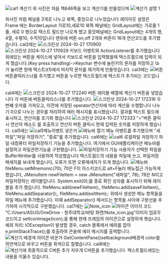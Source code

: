 ![cal1 계산기](https://github.com/user-attachments/assets/7b9677b7-b991-4f2a-a8a8-00107a2be21f)
위 사진은 처음 책646쪽을 보고 계산기를 만들었으며 
![계산기 설명 1](https://github.com/user-attachments/assets/1209f519-baa1-4f55-a0d4-cdf4facd7346)

위사진 처럼 패널을 3개로 나누고 북쪽, 중앙으로 나누었습니다
레이아웃 설정은 Frame 에는 BorderLayout 가로10,세로10
북쪽 패널에는 GridLayout에는 가로줄 1줄, 세로 0 행으로 택스트 필드만 나오게 했고
중앙패널에는 GridLayout에는 4개의 행, 4열, 수평10, 수직10입니다
맨위에 버튼 on,off 2개와 버튼이 16개 연산코드를 추가했습니다.
cal2에는 ![스크린샷 2024-10-27 170900](https://github.com/user-attachments/assets/4bbd3dbd-a4dc-437e-a0bd-6aa456ea86f6)
![스크린샷 2024-10-27 170929](https://github.com/user-attachments/assets/849a72c3-2bfb-47ae-b262-e68838fe2bc8)
키보드 이벤트와 ActionListener를 추가했습니다
위에있는 버튼을 케이스에 넣어서 키보드로 버튼을 입력했을때 택스트필드에 입력이 되게 했습니다.(Key press handling)->Keychar 변수에 눌린키의 문자를 저장하고 \b가 눌리면 현재 텍스트(t1)에서 마지막 문자를 제거하게 만들엇습니다.
cal3에는 ![버튼](https://github.com/user-attachments/assets/3f072fc2-13df-4d08-abdf-eeb2993d2e29)
버튼클릭리스너를 추가했고 버튼을 누르면 텍스트필드에 텍스트가 추가되는 코드입니다.

cal4에는 ![스크린샷 2024-10-27 172240](https://github.com/user-attachments/assets/17a512a5-2ed4-4528-be75-f96c16532ef1)
버튼 레이블 배열에 계산기 버튼을 넣었습니다
각 버튼에 버튼클릭리스너를 추가했습니다.
![스크린샷 2024-10-27 172316](https://github.com/user-attachments/assets/12ff2f3c-93ae-4d9f-81b2-7b08818355f9)
두번쨰 숫자를 가져오고, 이전에 저장된 operator연산자에 따라 계산을 수행합니다
나누기 0으로 나누는 경우를 처리하여 에러 메시지를 표시했습니다.
결과를 택스트 필드에 표시하고, 연산자를 초기화 했습니다
![스크린샷 2024-10-27 172333](https://github.com/user-attachments/assets/bfdac423-493b-469d-9722-8e2ea6e82950)
"="버튼 클릭시 연산자 메소드 를 호출하고 연산자 버튼 클릭시 현재 입력된 숫자를 저장하게 했습니다.
cal5에는 ![cal5메뉴이벤트 넣은거](https://github.com/user-attachments/assets/95dcee47-2015-4e58-b533-f1aca1a7f605)
![메뉴바 열기](https://github.com/user-attachments/assets/9dccb8ee-bc93-49ac-b54d-071fe942aacc)
메뉴 이벤트를 추가했으며 "새파일",'파일 저장하기", "종료"를 추가했습니다.
cal6에는 ![cal6 로컬파일 저장하기](https://github.com/user-attachments/assets/f1ee0801-9e03-4535-9778-266482b56638)
파일 내컴퓨터 파일저장하기 기능을 추가했습니다. 여기에서 GUI애플리케이션 메뉴바를 설정하고 파일관련기능을 구현했습니다.
![파일저장하기 기능 ](https://github.com/user-attachments/assets/ee9c21e6-e0d0-4e4b-996d-4d20734b1f75)
사용자가 선택한 파일을 BufferWritter를 사용하여 작성했습니다
택스트필드의 내용을 파일에 쓰고, 파일저장 매세지를 보내게 했습니다, 오류가 뜨면 오류매세지가 뜨게 했습니다.
![메뉴바](https://github.com/user-attachments/assets/5082b429-7206-435e-a2ae-d3e522f12103)
fileMenu.setMnemonic(70); 70은 F이 아스키코드로 alt+F눌러 메뉴접근 가능하게 했습니다, JMenuItem newFileItem = new JMenuItem("새파일", 78); 78은 N이고 파일저장하는 레이블입니다. System.exit(0);를 종료 확인 상자를 표시하기 위해 레이블을 추가 했습니다.
fileMenu.add(newFileItem);, fileMenu.add(saveFileItem);, fileMenu.addSeparator();, fileMenu.add(exitItem);: 위에서 생성한 메뉴 항목들을 파일 메뉴에 추가했습니다. 
이때 addSeparator() 메서드는 항목들 사이에 구분선을 추가하여 시각적으로 구분했습니다.
cal7에는 ![Note_icon](https://github.com/user-attachments/assets/1e0a1eee-5a28-48cf-9772-eaa5f6c96e6d)
![아이콘 이미지 코드](https://github.com/user-attachments/assets/2e1a059d-83ff-49be-8baa-72fc263df1e1)
"C:/Users/ASUS/OneDrive - 청주대학교/바탕 화면/Note_icon.jpg"이미지 업로두 코드이고 
setIconImage(icon);을 통해 현재 프레임의 아이콘으로 설정하게 햇습니다.
예외 처리: IOException이 발생할 경우, catch 블록에서 예외를 잡아 e.printStackTrace();를 호출하여 콘솔에 에러 메시지를 출력합니다. 
![계산기 배경색 아이콘 바꾼거](https://github.com/user-attachments/assets/ca5b7723-15f4-45e8-85f5-062a767ac7bb)
GetContentPane()setbackground배경색 color를 하얀색으로 바꾸고 버튼을 회색으로 칠했습니다.
cal8에는![계산기에 최종적으로 C버튼 추가](https://github.com/user-attachments/assets/29beda10-f6e3-46c8-8eae-ab095b24bc29)
지우개 C버튼을 추가했습니다. 택스트필드에있는 내용을 지울수 있습니다.
